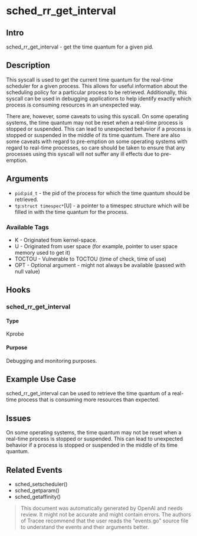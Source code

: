 
# sched_rr_get_interval

## Intro
sched_rr_get_interval - get the time quantum for a given pid.

## Description
This syscall is used to get the current time quantum for the real-time scheduler for a given process. This allows for useful information about the scheduling policy for a particular process to be retrieved. Additionally, this syscall can be used in debugging applications to help identify exactly which process is consuming resources in an unexpected way.

There are, however, some caveats to using this syscall. On some operating systems, the time quantum may not be reset when a real-time process is stopped or suspended. This can lead to unexpected behavior if a process is stopped or suspended in the middle of its time quantum. There are also some caveats with regard to pre-emption on some operating systems with regard to real-time processes, so care should be taken to ensure that any processes using this syscall will not suffer any ill effects due to pre-emption.

## Arguments
* `pid`:`pid_t` - the pid of the process for which the time quantum should be retrieved.
* `tp`:`struct timespec*`[U] - a pointer to a timespec structure which will be filled in with the time quantum for the process.

### Available Tags
* K - Originated from kernel-space.
* U - Originated from user space (for example, pointer to user space memory used to get it)
* TOCTOU - Vulnerable to TOCTOU (time of check, time of use)
* OPT - Optional argument - might not always be available (passed with null value)

## Hooks
### sched_rr_get_interval
#### Type
Kprobe
#### Purpose
Debugging and monitoring purposes.

## Example Use Case
sched_rr_get_interval can be used to retrieve the time quantum of a real-time process that is consuming more resources than expected.

## Issues
On some operating systems, the time quantum may not be reset when a real-time process is stopped or suspended. This can lead to unexpected behavior if a process is stopped or suspended in the middle of its time quantum.

## Related Events
* sched_setscheduler()
* sched_getparam()
* sched_getaffinity()

> This document was automatically generated by OpenAI and needs review. It might
> not be accurate and might contain errors. The authors of Tracee recommend that
> the user reads the "events.go" source file to understand the events and their
> arguments better.
